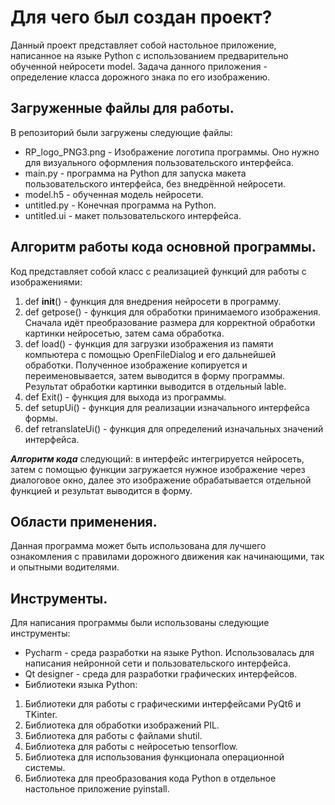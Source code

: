 # Для чего был создан проект?
Данный проект представляет собой настольное приложение, написанное на языке Python с использованием предварительно обученной нейросети model. Задача данного приложения - определение класса дорожного знака по его изображению. 
## Загруженные файлы для работы.
В репозиторий были загружены следующие файлы: 
* RP_logo_PNG3.png - Изображение логотипа программы. Оно нужно для визуального оформления пользовательского интерфейса.
* main.py - программа на Python для запуска макета пользовательского интерфейса, без внедрённой нейросети.
* model.h5 - обученная модель нейросети.
* untitled.py - Конечная программа на Python.
* untitled.ui - макет пользовательского интерфейса.
## Алгоритм работы кода основной программы.
Код представляет собой класс с реализацией функций для работы с изображениями: 
1. def __init__() - функция для внедрения нейросети в программу.
2. def getpose() - функция для обработки принимаемого изображения. Сначала идёт преобразование размера для корректной обработки картинки нейросетью, затем сама обработка.
3. def load() - функция для загрузки изображения из памяти компьютера с помощью OpenFileDialog и его дальнейшей обработки. Полученное изображение копируется и переименовывается, затем выводится в форму программы. Результат обработки картинки выводится в отдельный lable.
4. def Exit() - функция для выхода из программы.
5. def setupUi() - функция для реализации изначального интерфейса формы.
6. def retranslateUi() - функция для определений изначальных значений интерфейса.
   
***Алгоритм кода*** следующий: в интерфейс интегрируется нейросеть, затем с помощью функции загружается нужное изображение через диалоговое окно, далее это изображение обрабатывается отдельной функцией и результат выводится в форму.

## Области применения.
Данная программа может быть использована для лучшего ознакомления с правилами дорожного движения как начинающими, так и опытными водителями.

## Инструменты.
Для написания программы были использованы следующие инструменты:
* Pycharm - среда разработки на языке Python. Использовалась для написания нейронной сети и пользовательского интерфейса.
* Qt designer - среда для разработки графических интерфейсов.
* Библиотеки языка Python:
 1. Библиотеки для работы с графическими интерфейсами PyQt6 и TKinter.
 2. Библиотека для обработки изображений PIL.
 3. Библиотека для работы с файлами shutil.
 4. Библиотека для работы с нейросетью tensorflow.
 5. Библиотека для использования функционала операционной системы.
 6. Библиотека для преобразования кода Python в отдельное настольное приложение pyinstall.
